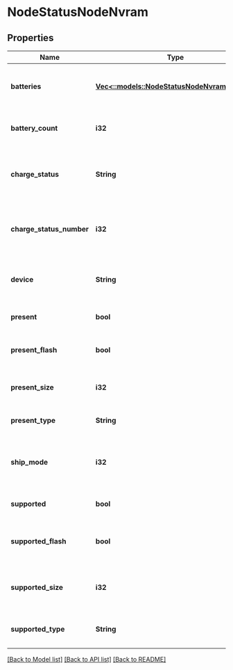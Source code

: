 # NodeStatusNodeNvram

## Properties
Name | Type | Description | Notes
------------ | ------------- | ------------- | -------------
**batteries** | [**Vec<::models::NodeStatusNodeNvramBattery>**](NodeStatusNodeNvramBattery.md) | This node&#39;s NVRAM battery status information. | [optional] [default to null]
**battery_count** | **i32** | This node&#39;s NVRAM battery count. | [optional] [default to null]
**charge_status** | **String** | This node&#39;s NVRAM battery charge status, as a color. | [optional] [default to null]
**charge_status_number** | **i32** | This node&#39;s NVRAM battery charge status, as a number. | [optional] [default to null]
**device** | **String** | This node&#39;s NVRAM device name with path. | [optional] [default to null]
**present** | **bool** | This node has NVRAM. | [optional] [default to null]
**present_flash** | **bool** | This node has NVRAM with flash storage. | [optional] [default to null]
**present_size** | **i32** | The size of the NVRAM, in bytes. | [optional] [default to null]
**present_type** | **String** | This node&#39;s NVRAM type. | [optional] [default to null]
**ship_mode** | **i32** | This node&#39;s current ship mode state for NVRAM batteries. | [optional] [default to null]
**supported** | **bool** | This node supports NVRAM. | [optional] [default to null]
**supported_flash** | **bool** | This node supports NVRAM with flash storage. | [optional] [default to null]
**supported_size** | **i32** | The maximum size of the NVRAM, in bytes. | [optional] [default to null]
**supported_type** | **String** | This node&#39;s supported NVRAM type. | [optional] [default to null]

[[Back to Model list]](../README.md#documentation-for-models) [[Back to API list]](../README.md#documentation-for-api-endpoints) [[Back to README]](../README.md)


